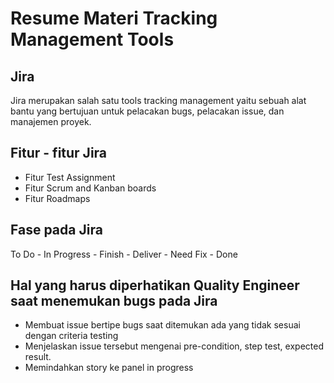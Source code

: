 # Resume Materi Tracking Management Tools

## Jira

Jira merupakan salah satu tools tracking management yaitu sebuah alat bantu yang bertujuan untuk pelacakan bugs, pelacakan issue, dan manajemen proyek.

## Fitur - fitur Jira

- Fitur Test Assignment
- Fitur Scrum and Kanban boards
- Fitur Roadmaps

## Fase pada Jira

To Do - In Progress - Finish - Deliver - Need Fix - Done

## Hal yang harus diperhatikan Quality Engineer saat menemukan bugs pada Jira

- Membuat issue bertipe bugs saat ditemukan ada yang tidak sesuai dengan criteria testing
- Menjelaskan issue tersebut mengenai pre-condition, step test, expected result.
- Memindahkan story ke panel in progress
